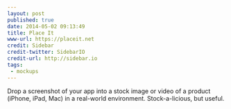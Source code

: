 ```yaml
---
layout: post
published: true
date: 2014-05-02 09:13:49
title: Place It
www-url: https://placeit.net
credit: Sidebar
credit-twitter: SidebarIO
credit-url: http://sidebar.io
tags:
 - mockups
---
```


Drop a screenshot of your app into a stock image or video of a product (iPhone, iPad, Mac) in a real-world environment. Stock-a-licious, but useful.